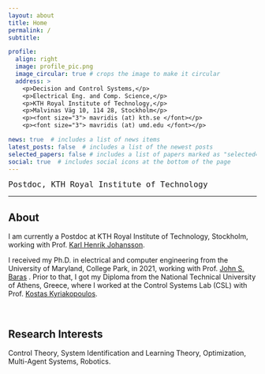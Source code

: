 ```yaml
---
layout: about
title: Home
permalink: /
subtitle: 

profile:
  align: right
  image: profile_pic.png
  image_circular: true # crops the image to make it circular
  address: >
    <p>Decision and Control Systems,</p>
    <p>Electrical Eng. and Comp. Science,</p>
    <p>KTH Royal Institute of Technology,</p>
    <p>Malvinas Väg 10, 114 28, Stockholm</p>
    <p><font size="3"> mavridis (at) kth.se </font></p>
    <p><font size="3"> mavridis (at) umd.edu </font></p>

news: true  # includes a list of news items
latest_posts: false  # includes a list of the newest posts
selected_papers: false # includes a list of papers marked as "selected={true}"
social: true  # includes social icons at the bottom of the page
---
```


<p> <font size=4rem face="monospace" >  
Postdoc, KTH Royal Institute of Technology
</font>

<hr>

<h2> About </h2>

 <!-- <br> -->

<p>I am currently a Postdoc at KTH Royal Institute of Technology, Stockholm, working with Prof.
<a target="_blank" rel="noopener noreferrer" href="https://people.kth.se/~kallej/"> Karl Henrik Johansson</a>.

<p>
I received my Ph.D. in electrical and computer engineering from the University of Maryland, College Park, in 2021,
working with Prof. <a target="_blank" rel="noopener noreferrer" href="https://ece.umd.edu/clark/faculty/357/John-S-Baras"> John S. Baras</a> .
Prior to that, I got my Diploma from the National Technical University of Athens, Greece, 
where I worked at the Control Systems Lab (CSL) with Prof.
<a target="_blank" rel="noopener noreferrer" href="http://www.controlsystemslab.gr/kkyria/"> Kostas Kyriakopoulos</a>. 
</p> 


<br>


<h2> Research Interests </h2>

<!-- <br> -->

<p> Control Theory, System Identification and Learning Theory, Optimization, Multi-Agent Systems, Robotics.
  </p>

<br>